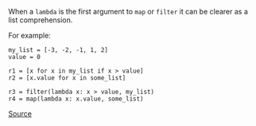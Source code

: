 When a `lambda` is the first argument to `map` or `filter` it can be clearer as a list comprehension.

For example:

    my_list = [-3, -2, -1, 1, 2]
    value = 0

    r1 = [x for x in my_list if x > value]
    r2 = [x.value for x in some_list]

    r3 = filter(lambda x: x > value, my_list)
    r4 = map(lambda x: x.value, some_list)

[Source](http://stackoverflow.com/questions/3013449/list-filtering-list-comprehension-vs-lambda-filter)
      